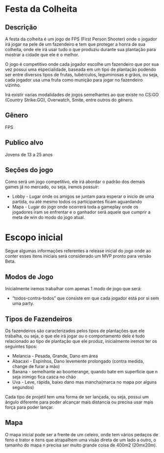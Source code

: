# Festa da Colheita

## Descrição

A festa da colheita é um jogo de FPS (First Person Shooter) onde o jogador irá jogar na pele de um fazendeiro e tem que proteger a honra de sua colheita, onde ele irá usar tudo o que produziu durante sua plantação para mostrar a cidade que ele é o melhor.

O jogo é competitivo onde cada jogador escolhe um fazendeiro que por sua vez possui uma especialidade, baseada em um tipo de plantação podendo ser entre diversos tipos de frutas, tubérculos, leguminosas e grãos, ou seja, cada jogador usa uma fruta como munição para jogar no fazendeiro vizinho. 

Irá existir varias modalidades de jogos semelhantes ao que existe no CS:GO (Country Strike:GO), Overwatch, Smite, entre outros do gênero.

## Gênero

FPS

## Publico alvo

Jovens de 13 a 25 anos

## Seções do jogo

Como será um jogo competitivo, ele irá abordar o padrão dos demais games já no mercado, ou seja, iremos possuir:

- Lobby - Lugar onde os amigos se juntam para esperar o inicio de uma partida, ou até mesmo todos os participantes ficam aguardando
- Mapa - Lugar do jogo onde ocorrerá toda a gameplay onde os jogadores iram se enfrentar e o ganhador será aquele que cumprir a meta de win do modo do jogo atual.

# Escopo inicial

Segue algumas informações referentes a release inicial do jogo onde ao conter esses itens iniciais será considerado um MVP pronto para versão Beta.

## Modos de Jogo

Inicialmente iremos trabalhar com apenas 1 modo de jogo que será:

- “todos-contra-todos” que consiste em que cada jogador está por si sem uma party.

## Tipos de Fazendeiros

Os fazendeiros são caracterizados pelos tipos de plantações que ele trabalha, ou seja, o que ele irá jogar ou o comportamento dele é tudo relacionado ao tipo de plantação que ele produz, inicialmente iremos ter os seguintes tipos:

- Melancia - Pesada, Grande, Dano em área
- Abacaxi - Espinhos, Dano levemente prolongado (contra medida, change de furar a mão)
- Banana - semelhante ao boomerange, quando bate em superfície que n seja inimigo fica casca no chão
- Uva - Leve, rápida, baixo dano mas mancha(marca no mapa por alguns segundos)

Cada tipo de projetil tem uma forma de ser lançada, ou seja, possui um ângulo diferente para poder alcançar mais distancia ou precisa usar mais força para poder lançar.

## Mapa

O mapa inicial pode ser a frente de um celeiro, onde tem vários pedaços de feno e trator e itens que atrapalhem uma visão direta de um lado a outro, o tamanho do mapa n precisa ser muito grande coisa de 400m2 (20mx20m).